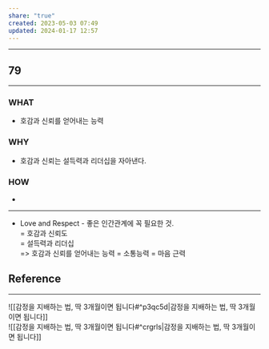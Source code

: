 ```yaml
---
share: "true"
created: 2023-05-03 07:49
updated: 2024-01-17 12:57
---
```


---
## 79
---
### WHAT
- 호감과 신뢰를 얻어내는 능력
### WHY
- 호감과 신뢰는 설득력과 리더십을 자아낸다.
### HOW
- 
---

- Love and Respect - 좋은 인간관계에 꼭 필요한 것.  
  = 호감과 신뢰도  
  = 설득력과 리더십  
  => 호감과 신뢰를 얻어내는 능력 = 소통능력 = 마음 근력

## Reference
---
![[감정을 지배하는 법, 딱 3개월이면 됩니다#^p3qc5d|감정을 지배하는 법, 딱 3개월이면 됩니다]]  
![[감정을 지배하는 법, 딱 3개월이면 됩니다#^crgrls|감정을 지배하는 법, 딱 3개월이면 됩니다]]
